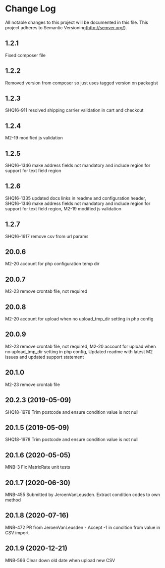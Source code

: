# Change Log
All notable changes to this project will be documented in this file.
This project adheres to Semantic Versioning(http://semver.org/).

## 1.2.1 
Fixed composer file

## 1.2.2
Removed version from composer so just uses tagged version on packagist

## 1.2.3
SHQ16-911 resolved shipping carrier validation in cart and checkout

## 1.2.4
M2-19 modified js validation

## 1.2.5
SHQ16-1346 make address fields not mandatory and include region for support for text field region

## 1.2.6
SHQ16-1335 updated docs links in readme and configuration header,  SHQ16-1346 make address fields not mandatory and include region for support for text field region, M2-19 modified js validation

## 1.2.7
SHQ16-1617 remove csv from url params

## 20.0.6
M2-20 account for php configuration temp dir

## 20.0.7
M2-23 remove crontab file, not required

## 20.0.8
M2-20 account for upload when no upload_tmp_dir setting in php config

## 20.0.9
M2-23 remove crontab file, not required, M2-20 account for upload when no upload_tmp_dir setting in php config, Updated readme with latest M2 issues and updated support statement

## 20.1.0
M2-23 remove crontab file

## 20.2.3 (2019-05-09)
SHQ18-1978 Trim postcode and ensure condition value is not null


## 20.1.5 (2019-05-09)
SHQ18-1978 Trim postcode and ensure condition value is not null


## 20.1.6 (2020-05-05)
MNB-3 Fix MatrixRate unit tests


## 20.1.7 (2020-06-30)
MNB-455 Submitted by JeroenVanLeusden. Extract condition codes to own method


## 20.1.8 (2020-07-16)
MNB-472 PR from JeroenVanLeusden - Accept -1 in condition from value in CSV import


## 20.1.9 (2020-12-21)
MNB-566 Clear down old date when upload new CSV


